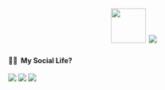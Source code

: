 <h1 align="center">
  <img width="70" src="https://media0.giphy.com/media/Nx0rz3jtxtEre/giphy.gif" />
  <img src="https://komarev.com/ghpvc/?username=stryxus&color=000000&style=flat-square">
</h1>

#### 🤝🏻 &nbsp;My Social Life?

<p>
<a href="[https://twitter.com/Stryxus](https://bsky.app/profile/stryxus.xyz)"><img src="https://img.shields.io/badge/-@Stryxus-55acee?style=for-the-badge&logo=bluesky&logoColor=white"/></a>
<a href="https://www.youtube.com/channel/UCnLgNxhTuEsl6M_d8CKQS8g"><img src="https://img.shields.io/badge/-Stryxus-e52d27?style=for-the-badge&logo=youtube&logoColor=white"/></a>
<a href="https://steamcommunity.com/id/Stryxus/"><img src="https://img.shields.io/badge/Stryxus-171a21?style=for-the-badge&logo=steam&logoColor=white"/></a>
</p>
